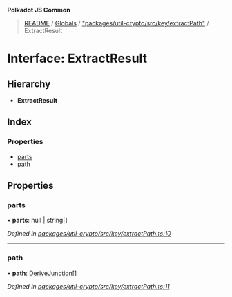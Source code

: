 **Polkadot JS Common**

> [README](../README.md) / [Globals](../globals.md) / ["packages/util-crypto/src/key/extractPath"](../modules/_packages_util_crypto_src_key_extractpath_.md) / ExtractResult

# Interface: ExtractResult

## Hierarchy

* **ExtractResult**

## Index

### Properties

* [parts](_packages_util_crypto_src_key_extractpath_.extractresult.md#parts)
* [path](_packages_util_crypto_src_key_extractpath_.extractresult.md#path)

## Properties

### parts

•  **parts**: null \| string[]

*Defined in [packages/util-crypto/src/key/extractPath.ts:10](https://github.com/polkadot-js/common/blob/30198d1a/packages/util-crypto/src/key/extractPath.ts#L10)*

___

### path

•  **path**: [DeriveJunction](../classes/_packages_util_crypto_src_key_derivejunction_.derivejunction.md)[]

*Defined in [packages/util-crypto/src/key/extractPath.ts:11](https://github.com/polkadot-js/common/blob/30198d1a/packages/util-crypto/src/key/extractPath.ts#L11)*
